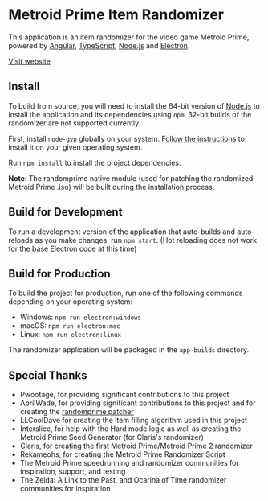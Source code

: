 # Metroid Prime Item Randomizer

This application is an item randomizer for the video game Metroid Prime, powered by [Angular](https://angular.io), [TypeScript](https://www.typescriptlang.org), [Node.js](https://nodejs.org) and [Electron](https://electronjs.org).

[Visit website](https://randomizer.metroidprime.run)

## Install

To build from source, you will need to install the 64-bit version of [Node.js](https://nodejs.org) to install the application and its dependencies using `npm`. 32-bit builds of the randomizer are not supported currently.

First, install `node-gyp` globally on your system. [Follow the instructions](https://github.com/nodejs/node-gyp#installation) to install it on your given operating system.

Run `npm install` to install the project dependencies.

**Note**: The randomprime native module (used for patching the randomized Metroid Prime .iso) will be built during the installation process.

## Build for Development

To run a development version of the application that auto-builds and auto-reloads as you make changes, run `npm start`. (Hot reloading does not work for the base Electron code at this time)

## Build for Production

To build the project for production, run one of the following commands depending on your operating system:

* Windows: `npm run electron:windows`
* macOS: `npm run electron:mac`
* Linux: `npm run electron:linux`

The randomizer application will be packaged in the `app-builds` directory.

## Special Thanks
* Pwootage, for providing significant contributions to this project
* AprilWade, for providing significant contributions to this project and for creating the [randomprime patcher](https://github.com/aprilwade/randomprime)
* LLCoolDave for creating the item filling algorithm used in this project
* Interslice, for help with the Hard mode logic as well as creating the Metroid Prime Seed Generator (for Claris's randomizer)
* Claris, for creating the first Metroid Prime/Metroid Prime 2 randomizer
* Rekameohs, for creating the Metroid Prime Randomizer Script
* The Metroid Prime speedrunning and randomizer communities for inspiration, support, and testing
* The Zelda: A Link to the Past, and Ocarina of Time randomizer communities for inspiration
